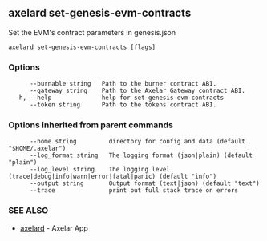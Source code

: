 ## axelard set-genesis-evm-contracts

Set the EVM's contract parameters in genesis.json

```
axelard set-genesis-evm-contracts [flags]
```

### Options

```
      --burnable string   Path to the burner contract ABI.
      --gateway string    Path to the Axelar Gateway contract ABI.
  -h, --help              help for set-genesis-evm-contracts
      --token string      Path to the tokens contract ABI.
```

### Options inherited from parent commands

```
      --home string         directory for config and data (default "$HOME/.axelar")
      --log_format string   The logging format (json|plain) (default "plain")
      --log_level string    The logging level (trace|debug|info|warn|error|fatal|panic) (default "info")
      --output string       Output format (text|json) (default "text")
      --trace               print out full stack trace on errors
```

### SEE ALSO

- [axelard](axelard.md)	 - Axelar App
